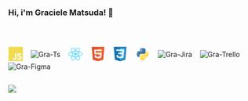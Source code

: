 ### Hi, i'm Graciele Matsuda! 👋
 
  ##

<div style="display: inline_block"><br>
  <p>
    <img align="center" alt="Gra-Js" height="30" width="30" src="https://raw.githubusercontent.com/devicons/devicon/master/icons/javascript/javascript-plain.svg"> &nbsp;&nbsp;
<img align="center" alt="Gra-Ts" height="30" width="30" src="https://cdn.jsdelivr.net/gh/devicons/devicon/icons/typescript/typescript-original.svg"> &nbsp;&nbsp;
<img align="center" alt="Gra-React" height="30" width="30" src="https://raw.githubusercontent.com/devicons/devicon/master/icons/react/react-original.svg"> &nbsp;&nbsp;
<img align="center" alt="Gra-HTML" height="30" width="30" src="https://raw.githubusercontent.com/devicons/devicon/master/icons/html5/html5-original.svg"> &nbsp;&nbsp;
<img align="center" alt="Gra-CSS" height="30" width="30" src="https://raw.githubusercontent.com/devicons/devicon/master/icons/css3/css3-original.svg"> &nbsp;&nbsp;
<img align="center" alt="Gra-Python" height="30" width="30" src="https://raw.githubusercontent.com/devicons/devicon/master/icons/python/python-original.svg"> &nbsp;&nbsp;
<img align="center" alt="Gra-Jira" height="30" width="30" src="https://cdn.worldvectorlogo.com/logos/jira-1.svg"> &nbsp;&nbsp;
<img align="center" alt="Gra-Trello" height="30" width="30" src="https://cdn.worldvectorlogo.com/logos/trello.svg"> &nbsp;&nbsp;
<img align="center" alt="Gra-Figma" height="30" width="30" src="https://cdn-icons-png.flaticon.com/512/5968/5968705.png">
  </p>
</div>

  ##
  

  <a href = "mailto:graamatsuda@gmail.com"><img src="https://img.shields.io/badge/-Gmail-%23333?style=for-the-badge&logo=gmail&logoColor=white" target="_blank"></a>

